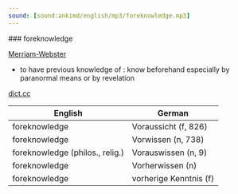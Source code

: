 ```yaml
---
sound: [sound:ankimd/english/mp3/foreknowledge.mp3]
---
```


\### foreknowledge

[Merriam-Webster](https://www.merriam-webster.com/dictionary/foreknowledge)

- to have previous knowledge of : know beforehand especially by paranormal means or by revelation

[dict.cc](https://www.dict.cc/foreknowledge)

| English        | German       |
| -------------- | ------------ |
| foreknowledge | Voraussicht (f, 826) |
| foreknowledge | Vorwissen (n, 738) |
| foreknowledge (philos., relig.) | Vorauswissen (n, 9) |
| foreknowledge | Vorherwissen (n) |
| foreknowledge | vorherige Kenntnis (f) |
